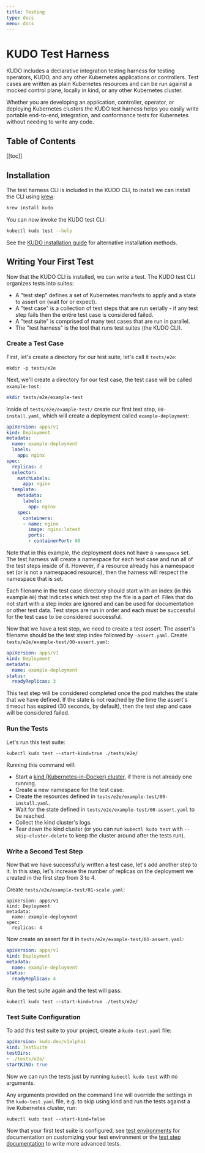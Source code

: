 ```yaml
---
title: Testing
type: docs
menu: docs
---
```


# KUDO Test Harness

KUDO includes a declarative integration testing harness for testing operators, KUDO, and any other Kubernetes applications or controllers. Test cases are written as plain Kubernetes resources and can be run against a mocked control plane, locally in kind, or any other Kubernetes cluster.

Whether you are developing an application, controller, operator, or deploying Kubernetes clusters the KUDO test harness helps you easily write portable end-to-end, integration, and conformance tests for Kubernetes without needing to write any code.

<h2>Table of Contents</h2>

[[toc]]

## Installation

The test harness CLI is included in the KUDO CLI, to install we can install the CLI using [krew](https://github.com/kubernetes-sigs/krew):

```bash
krew install kudo
```

You can now invoke the KUDO test CLI:

```bash
kubectl kudo test --help
```

See the [KUDO installation guide](cli.md#installation) for alternative installation methods.

## Writing Your First Test

Now that the KUDO CLI is installed, we can write a test. The KUDO test CLI organizes tests into suites:

* A "test step" defines a set of Kubernetes manifests to apply and a state to assert on (wait for or expect).
* A "test case" is a collection of test steps that are run serially - if any test step fails then the entire test case is considered failed.
* A "test suite" is comprised of many test cases that are run in parallel.
* The "test harness" is the tool that runs test suites (the KUDO CLI).

### Create a Test Case

First, let's create a directory for our test suite, let's call it `tests/e2e`:

```
mkdir -p tests/e2e
```

Next, we'll create a directory for our test case, the test case will be called `example-test`:

```bash
mkdir tests/e2e/example-test
```

Inside of `tests/e2e/example-test/` create our first test step, `00-install.yaml`, which will create a deployment called `example-deployment`:

```yaml
apiVersion: apps/v1
kind: Deployment
metadata:
  name: example-deployment
  labels:
    app: nginx
spec:
  replicas: 3
  selector:
    matchLabels:
      app: nginx
  template:
    metadata:
      labels:
        app: nginx
    spec:
      containers:
      - name: nginx
        image: nginx:latest
        ports:
        - containerPort: 80
```

Note that in this example, the deployment does not have a `namespace` set. The test harness will create a namespace for each test case and run all of the test steps inside of it. However, if a resource already has a namespace set (or is not a namespaced resource), then the harness will respect the namespace that is set.

Each filename in the test case directory should start with an index (in this example `00`) that indicates which test step the file is a part of. Files that do not start with a step index are ignored and can be used for documentation or other test data. Test steps are run in order and each must be successful for the test case to be considered successful.

Now that we have a test step, we need to create a test assert. The assert's filename should be the test step index followed by `-assert.yaml`. Create `tests/e2e/example-test/00-assert.yaml`:

```yaml
apiVersion: apps/v1
kind: Deployment
metadata:
  name: example-deployment
status:
  readyReplicas: 3
```

This test step will be considered completed once the pod matches the state that we have defined. If the state is not reached by the time the assert's timeout has expired (30 seconds, by default), then the test step and case will be considered failed.

### Run the Tests

Let's run this test suite:

```
kubectl kudo test --start-kind=true ./tests/e2e/
```

Running this command will:

* Start a [kind (Kubernetes-in-Docker) cluster](https://github.com/kubernetes-sigs/kind), if there is not already one running.
* Create a new namespace for the test case.
* Create the resources defined in `tests/e2e/example-test/00-install.yaml`.
* Wait for the state defined in `tests/e2e/example-test/00-assert.yaml` to be reached.
* Collect the kind cluster's logs.
* Tear down the kind cluster (or you can run `kubectl kudo test` with `--skip-cluster-delete` to keep the cluster around after the tests run).

### Write a Second Test Step

Now that we have successfully written a test case, let's add another step to it. In this step, let's increase the number of replicas on the deployment we created in the first step from 3 to 4.

Create `tests/e2e/example-test/01-scale.yaml`:

```
apiVersion: apps/v1
kind: Deployment
metadata:
  name: example-deployment
spec:
  replicas: 4
```

Now create an assert for it in `tests/e2e/example-test/01-assert.yaml`:

```yaml
apiVersion: apps/v1
kind: Deployment
metadata:
  name: example-deployment
status:
  readyReplicas: 4
```

Run the test suite again and the test will pass:

```
kubectl kudo test --start-kind=true ./tests/e2e/
```

### Test Suite Configuration

To add this test suite to your project, create a `kudo-test.yaml` file:

```yaml
apiVersion: kudo.dev/v1alpha1
kind: TestSuite
testDirs:
- ./tests/e2e/
startKIND: true
```

Now we can run the tests just by running `kubectl kudo test` with no arguments.

Any arguments provided on the command line will override the settings in the `kudo-test.yaml` file, e.g. to skip using kind and run the tests against a live Kubernetes cluster, run:

```
kubectl kudo test --start-kind=false
```

Now that your first test suite is configured, see [test environments](testing/test-environments.md) for documentation on customizing your test environment or the [test step documentation](testing/steps.md) to write more advanced tests.
